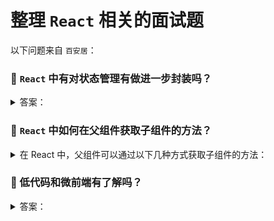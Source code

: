 # 整理 `React` 相关的面试题

以下问题来自 `百安居`：

### 🔴 `React` 中有对状态管理有做进一步封装吗？

<details>

<summary>答案：</summary>

`React` 本身除了 `useContext` 和 `useReducer` 之外，没有内置的复杂状态管理方案，但它的生态系统中有很多流行的状态管理库，为复杂组件间的状态管理提供了进一步的封装和优化。

### 主要的解决方案和封装

1. **`Context API`：**

- `React` 提供了 `Context API`，可以不用通过每一层组件传递 `props` 的情况下，全局共享状态。
- 但当应用程序变得复杂时，单靠 `Context API` 管理状态会变得繁琐，并且可能导致性能问题，特别是组件不必要的重新渲染。

2. **`React Redux`：**

- 提供了一种可预测的方式来管理和集中应用的状态。
- 通过中间件（如 `redux-thunk` 或 `redux-saga`），`Redux` 可以处理副作用。
- 此外，`React-Redux` 可以更高效地将 `Redux` 与 `React` 组件结合起来。

> `Redux Toolkit`：`Redux` 的封装，简化了传统 `Redux` 的配置，减少了样板代码，并提供了处理异步逻辑的 `createAsyncThunk` 工具。

3. **`Recoil`：**

- `Facebook` 开发的一个状态管理库，旨在与 `React` 的并发模式无缝工作。
- 它专注于高效地管理全局和派生状态，允许更细粒度的响应式更新。
- 只有使用了特定状态的组件会在该状态变化时重新渲染。

4. **`Zustand`：**

- 一个小巧、快速、可扩展的状态管理库
- 提供了一个简单的 `API` 来管理全局和局部状态，并避免不必要的重新渲染。
- 相比 `Redux` 更简洁，适用于小到中型项目。

5. **`Jotai`：**

- 另一个轻量级的状态管理库，基于 `React` 的 `Context API` 构建
- 提供了一种更结构化的方式来管理 `atoms`（状态单元）。
- 它使不同状态之间的依赖关系更加显式化，类似 `Recoil`，可以做到细粒度的更新。

6. **`MobX`：**

- 专注于简洁和响应式编程，允许状态自动派生和更新，减少手动将状态连接到组件的需求。
- `React` 组件可以观察状态的变化，`MobX` 确保只进行必要的最少量的重新渲染。

7. **`React Query`：**

- 虽然 `React Query` 不是纯粹的状态管理库，但它是管理服务器状态（如 `API` 数据）的利器
- 简化了数据获取逻辑、缓存、同步和更新等操作，特别适合处理异步数据。

### 总结:

`React` 的核心功能可以通过不同的状态管理解决方案得到扩展，如 `Redux`、`Recoil`、`MobX` 等。这些解决方案根据项目的复杂性，为状态管理提供了不同的优化，通常在管理大规模应用时提升性能并简化代码组织。具体使用哪一个取决于项目的需求。

</details>

### 🔴 `React` 中如何在父组件获取子组件的方法？

<details>

<summary>在 React 中，父组件可以通过以下几种方式获取子组件的方法：</summary>

### 一、使用 `refs`

1. 在父组件中创建一个 `ref`：

```tsx
const RefParentCom: FC = () => {
  const comRef = useRef();
  return (
    <div>
      <p>Ref parent component</p>
      <p>
        <button onClick={() => comRef.current?.callChildMethod()}>
          click me
        </button>
      </p>
      <hr />
      <RefSubCom ref={comRef} />
    </div>
  );
};
```

2. 在子组件中暴露需要被父组件调用的方法：

```tsx
const RefSubCom = forwardRef<SubRefInstance>((_, ref) => {
  useImperativeHandle(ref, () => ({
    callChildMethod: () => console.log("Ref child method called"),
  }));
  return <p>Ref children component</p>;
});
interface SubRefInstance {
  callChildMethod: () => viod;
}
```

完整实例：https://codepen.io/levi0001/pen/oNKBwwa

### 二、通过 `context` 父组件调用子组件的方法

1. 创建一个 `context`，并包裹在父子组件最外层：

```tsx
const ConnContext = createContext<ConnInstance>({} as ConnInstance);
const App: FC = () => {
  return (
    <ConnContext.Provider value={{}}>
      <ParentComponent>
        <SubComponent />
      </ParentComponent>
    </ConnContext.Provider>
  );
};
interface ConnInstance {
  callChildMethod?: () => void;
}
```

2. 子组价获取 `context` 并绑定方法

```tsx
const SubComponent: FC = () => {
  const conn = useContext(ConnContext);
  useEffect(() => {
    conn.callChildMethod = () => console.log("call sub method");
  }, [conn]);
  return <p>Sub children component</p>;
};
```

3. 父组价通过 `context` 调用子组件的方法

```tsx
const ParentComponent: FC<PropsWithChildren> = ({ children }) => {
  const conn = useContext(ConnContext);
  return (
    <div>
      <p>Parent children component</p>
      <p>
        <button onClick={() => conn?.callChildMethod()}>click me</button>
      </p>
      <hr />
      {children}
    </div>
  );
};
```

完整实例：https://codepen.io/levi0001/pen/YzmNQvb

</details>

### 🔴 低代码和微前端有了解吗？

<details>

<summary>答案：</summary>

### 低代码

低代码是一种快速开发应用程序的方法，有以下几个特性：

1. **特点**：可视化开发、提高产出速度、降低开发门槛
2. **优势**：提高效率、降低人力成本、易于维护
3. **应用场景**：企业内部管理系统、移动应用开发、数据可视化
4. **数据发展**：随着技术的不断进步，低代码开发平台将越来越智能化，能够自动生成更多的代码，进一步提高开发效率。同时，低代码开发也将与人工智能、大数据等技术相结合，为企业提供更强大的解决方案。

由于我本人对 `formily` 比较了解，所以结合 `formily` 的特性在低代码中发挥的用途，我总结的 `formily` 的记录：https://github.com/cgfeel/formily

**精确渲染**

`formily` 采用 `MVVM` 设计模式。将视图模型抽象出来然后在 `DSL` 模板层消费，`DSL` 借助依赖收集机制在视图模型中统一调度，保证精确渲染。借助于 `Mobx` 从 `MVVM` 模型抽象出状态管理解决方案，设计出了 `@formily/reactive`。

> `DSL`（`Domain Specific Language`）为特定领域设计的语言片段，如 `vue` 中：
>
> - 双花括号表示用于绑定数据 `{{message}}`
> - 使用 `@click` 绑定事件
>
> `formily` 中的 `DSL`：通过内置表达式作用域，见：文档 [[查看](https://react.formilyjs.org/zh-CN/api/shared/schema#%E5%86%85%E7%BD%AE%E8%A1%A8%E8%BE%BE%E5%BC%8F%E4%BD%9C%E7%94%A8%E5%9F%9F)]

**领域模型**

`formily` 根据数据值、组件、展示状态、路径等抽象出模型，它包含了字段相关的所有状态，只要去操作这些状态就能引发联动。这样的表单模型，也称之为领域模型，通过模型就能让表单的联动变得可枚举可预测，这样也为 `formily` 在低代码中的协议驱动打下了坚实基础。

**路径系统**

`formily` 的路径系统 `@formily/path` 很好的解决了这个问题，不仅仅是让字段查找变得优雅，它还能通过解构表达式去处理前后端数据结构不一致的恶心问题。

将其作为顶层模型管理着所有字段模型，让每个字段都有着自己的路径。在异步事件动作中，优雅的查找某个字段实现联动。

**生命周期**

`formily` 有着比 `React` 更细粒度的生命周期，无论对于顶层表单，还是叶子节点的字段，包括模型驱动，无论是初始化还是数据更新、亦或者状态变化都能够对应匹配。

</details>
